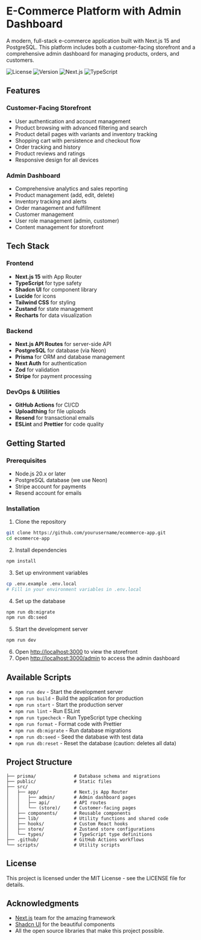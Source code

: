 # E-Commerce Platform with Admin Dashboard

A modern, full-stack e-commerce application built with Next.js 15 and PostgreSQL. This platform includes both a customer-facing storefront and a comprehensive admin dashboard for managing products, orders, and customers.

![License](https://img.shields.io/badge/license-MIT-blue.svg)
![Version](https://img.shields.io/badge/version-0.1.0-green.svg)
![Next.js](https://img.shields.io/badge/Next.js-15.3.1-black)
![TypeScript](https://img.shields.io/badge/TypeScript-5.x-blue)

## Features

### Customer-Facing Storefront

- User authentication and account management
- Product browsing with advanced filtering and search
- Product detail pages with variants and inventory tracking
- Shopping cart with persistence and checkout flow
- Order tracking and history
- Product reviews and ratings
- Responsive design for all devices

### Admin Dashboard

- Comprehensive analytics and sales reporting
- Product management (add, edit, delete)
- Inventory tracking and alerts
- Order management and fulfillment
- Customer management
- User role management (admin, customer)
- Content management for storefront

## Tech Stack

### Frontend

- **Next.js 15** with App Router
- **TypeScript** for type safety
- **Shadcn UI** for component library
- **Lucide** for icons
- **Tailwind CSS** for styling
- **Zustand** for state management
- **Recharts** for data visualization

### Backend

- **Next.js API Routes** for server-side API
- **PostgreSQL** for database (via Neon)
- **Prisma** for ORM and database management
- **Next Auth** for authentication
- **Zod** for validation
- **Stripe** for payment processing

### DevOps & Utilities

- **GitHub Actions** for CI/CD
- **Uploadthing** for file uploads
- **Resend** for transactional emails
- **ESLint** and **Prettier** for code quality

## Getting Started

### Prerequisites

- Node.js 20.x or later
- PostgreSQL database (we use Neon)
- Stripe account for payments
- Resend account for emails

### Installation

1. Clone the repository

```bash
git clone https://github.com/yourusername/ecommerce-app.git
cd ecommerce-app
```

2. Install dependencies

```bash
npm install
```

3. Set up environment variables

```bash
cp .env.example .env.local
# Fill in your environment variables in .env.local
```

4. Set up the database

```bash
npm run db:migrate
npm run db:seed
```

5. Start the development server

```bash
npm run dev
```

6. Open [http://localhost:3000](http://localhost:3000) to view the storefront
7. Open [http://localhost:3000/admin](http://localhost:3000/admin) to access the admin dashboard

## Available Scripts

- `npm run dev` - Start the development server
- `npm run build` - Build the application for production
- `npm run start` - Start the production server
- `npm run lint` - Run ESLint
- `npm run typecheck` - Run TypeScript type checking
- `npm run format` - Format code with Prettier
- `npm run db:migrate` - Run database migrations
- `npm run db:seed` - Seed the database with test data
- `npm run db:reset` - Reset the database (caution: deletes all data)

## Project Structure

```
├── prisma/              # Database schema and migrations
├── public/              # Static files
├── src/
│   ├── app/             # Next.js App Router
│   │   ├── admin/       # Admin dashboard pages
│   │   ├── api/         # API routes
│   │   └── (store)/     # Customer-facing pages
│   ├── components/      # Reusable components
│   ├── lib/             # Utility functions and shared code
│   ├── hooks/           # Custom React hooks
│   ├── store/           # Zustand store configurations
│   └── types/           # TypeScript type definitions
├── .github/             # GitHub Actions workflows
└── scripts/             # Utility scripts
```

## License

This project is licensed under the MIT License - see the LICENSE file for details.

## Acknowledgments

- [Next.js](https://nextjs.org/) team for the amazing framework
- [Shadcn UI](https://ui.shadcn.com/) for the beautiful components
- All the open source libraries that make this project possible.
